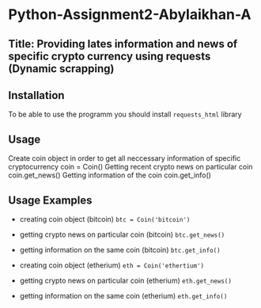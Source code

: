 # Python-Assignment2-Abylaikhan-A

## Title: Providing lates information and news of specific crypto currency using requests (Dynamic scrapping)

## Installation
To be able to use the programm you should install ```requests_html``` library

## Usage 
Create coin object in order to get all neccessary  information of specific cryptocurrency
coin = Coin(<name of a coin>)
Getting recent crypto news on particular coin
coin.get_news()
Getting information of the coin
coin.get_info()

## Usage Examples 
* creating coin object (bitcoin) ```btc = Coin('bitcoin')```
* getting crypto news on particular coin (bitcoin) ```btc.get_news()```
* getting information on the same coin (bitcoin) ```btc.get_info()```

* creating coin object (etherium) ```eth = Coin('ethertium')```
* getting crypto news on particular coin (etherium) ```eth.get_news()```
* getting information on the same coin (etherium) ```eth.get_info()```
